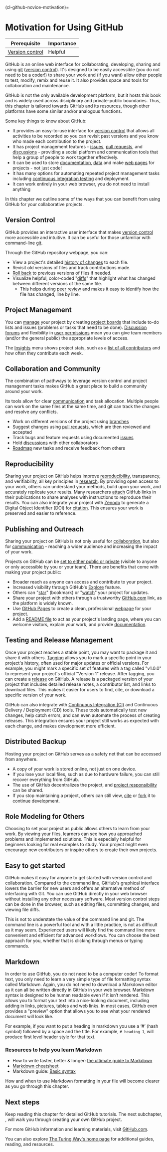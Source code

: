 (cl-github-novice-motivation)=
# Motivation for Using GitHub

| Prerequisite | Importance |
| -------------|------------|
| [Version control](#rr-vcs) | Helpful |

GitHub is an online web interface for collaborating, developing, sharing and using [git](#rr-vcs-git) ([version control](#rr-vcs)).
It's designed to be easily accessible (you do not need to be a coder!) to share your work and (if you want) allow other people to test, modify, remix and reuse it.
It also provides space and tools for collaboration and maintenance.

GitHub is not the only available development platform, but it hosts this book and is widely used across disciplinary and private-public boundaries.
Thus, this chapter is tailored towards GitHub and its resources, though other platforms have some similar and/or analogous functions.

Some key things to know about GitHub:

- It provides an easy-to-use interface for [version control](#rr-vcs) that allows all activities to be recorded so you can revisit past versions and you know who made each contribution to the project.
- It has project management features - [issues](https://github.com/features/issues), [pull requests](https://github.com/features/code-review), and [discussions](https://github.com/features/discussions) - providing a social platform and communication tools that help a group of people to work together effectively.
- It can be used to store [documentation](#rr-project-documentation), [data](#rr-vcs-data) and make [web pages](https://cassgvp.github.io/github-for-collaborative-documentation/docs/tut/4-2-Make-your-Pages-site.html) for projects - not just code!
- It has many options for automating repeated project management tasks including [continuous integration testing](#rr-ci) and deployment.
- It can work entirely in your web browser, you do not need to install anything

In this chapter we outline some of the ways that you can benefit from using GitHub for your collaborative projects.

## Version Control

GitHub provides an interactive user interface that makes [version control](#rr-vcs) more accessible and intuitive.
It can be useful for those unfamiliar with command-line [git](#rr-vcs-git).

Through the GitHub repository webpage, you can:
* View a project's detailed [history of changes](#rr-vcs-workflow) to each file.
* Revisit old versions of files and track contributions made.
* [Roll back](#rr-vcs-versions-retrieving) to previous versions of files if needed.
* Visualize helpful, color-coded "[diffs](#rr-vcs-versions-comparing)" that highlight what has changed between different versions of the same file.
  * This helps during [peer review](#cm-peer-review) and makes it easy to identify how the file has changed, line by line.

## Project Management

You can [manage](#pd) your project by creating [project boards](#cl-event-tools) that include to-do lists and issues (problems or tasks that need to be done).
[Discussion forums](https://github.com/features/discussions) and flexibility in [user permissions](#cl-maintain-review-permissions) mean you can give team members (and/or the general public) the appropriate levels of access.

The [Insights](https://docs.github.com/en/issues/planning-and-tracking-with-projects/viewing-insights-from-your-project/about-insights-for-projects) menu shows project stats, such as a [list of all contributors](#ch-acknowledgement-record) and how often they contribute each week.

## Collaboration and Community

The combination of pathways to leverage version control and project management tasks makes GitHub a great place to build a community around your work.

Its tools allow for clear [communication](#cm-os-comms-channels) and task allocation.
Multiple people can work on the same files at the same time, and git can track the changes and resolve any conflicts.

* Work on different versions of the project using [branches](#rr-vcs-workflow-branches)
* Suggest changes using [pull requests](https://docs.github.com/articles/about-pull-requests), which are then reviewed and accepted
* Track bugs and feature requests using documented [issues](#cm-os-comms-issue-tracking)
* Hold [discussions](https://github.com/features/discussions) with other collaborators
* [Roadmap](#rr-project-documentation) new tasks and receive feedback from others

## Reproducibility

Sharing your project on GitHub helps improve [reproducibility](#rr-overview), transparency, and verifiability, all key principles in [research](#rr-vcs-git4research).
By providing open access to your work, others can understand your methods, build upon your work, and accurately replicate your results.
Many researchers [attach](#cm-citable) GitHub links in their publications to share analyses with instructions to reproduce their results.
You can also integrate your project with [Zenodo](https://zenodo.org/) to generate a Digital Object Identifier (DOI) for [citation](#cm-citable-linking).
This ensures your work is preserved and easier to reference.

## Publishing and Outreach

Sharing your project on GitHub is not only useful for [collaboration](#cl), but also for [communication](#cm) - reaching a wider audience and increasing the impact of your work.

Projects on GitHub can be [set to either public or private](#https://docs.github.com/en/repositories/managing-your-repositorys-settings-and-features/managing-repository-settings/setting-repository-visibility) (visible to anyone or only accessible by you or your team).
There are benefits that come with making your project public:

* Broader reach as anyone can access and contribute to your project.
* Increased visibility through GitHub's [Explore](https://github.com/explore) feature.
* Others can "[star](https://docs.github.com/en/get-started/exploring-projects-on-github/saving-repositories-with-stars)" (bookmark) or "[watch](https://docs.github.com/en/subscriptions-and-notifications/how-tos/managing-subscriptions-for-activity-on-github/viewing-your-subscriptions)" your project for updates.
* Share your project with others through a trustworthy [GitHub.com](https://github.com) link, as the platform is widely known.
* Use [GitHub Pages](https://pages.github.com) to create a clean, professional [webpage](#cm-personal-websites) for your project.
* Add a [README file](#pd-project-repo-readme) to act as your project's landing page, where you can welcome visitors, explain your work, and provide [documentation](#rr-documentation-code).

## Testing and Release Management

Once your project reaches a stable point, you may want to package it and share it with others.
[Tagging](#rr-rdm-metadata-tagging) allows you to mark a specific point in your project's history, often used for major updates or official versions.
For example, you might mark a specific set of features with a tag called "v1.0.0" to represent your project's official "Version 1" release.
After tagging, you can create a [release](https://docs.github.com/en/repositories/releasing-projects-on-github/managing-releases-in-a-repository) on GitHub.
A release is a packaged version of your project that includes detailed release notes, a contributor list, and links to download files.
This makes it easier for users to find, cite, or download a specific version of your work.

GitHub can also integrate with [Continuous Integration (CI)](#rr-ci) and Continuous Delivery / Deployment (CD) tools.
These tools automatically test new changes, help catch errors, and can even automate the process of creating releases.
This integration ensures your project still works as expected with each change, and makes development more efficient.

## Distributed Backup

Hosting your project on GitHub serves as a safety net that can be accessed from anywhere.
* A copy of your work is stored online, not just on one device.
* If you lose your local files, such as due to hardware failure, you can still recover everything from GitHub.
* The use of GitHub decentralizes the project, and [project responsibility](#cl-leadership) can be shared.
* If you stop maintaining a project, others can still view, [cite](#cm-citable-linking) or [fork](https://docs.github.com/articles/fork-a-repo) it to continue development.

## Role Modeling for Others

Choosing to set your project as public allows others to learn from your work.
By viewing your files, learners can see how you approached problems and implemented solutions.
This is especially helpful for beginners looking for real examples to study.
Your project might even encourage new contributors or inspire others to create their own projects.

## Easy to get started

GitHub makes it easy for anyone to get started with version control and collaboration.
Compared to the command line, GitHub's graphical interface lowers the barrier for new users and offers an alternative method of interfacing with Git.
You can use GitHub directly in your web browser without installing any other necessary software.
Most version control steps can be done in the browser, such as editing files, committing changes, and viewing file diffs.

This is not to understate the value of the command line and git.
The command line is a powerful tool and with a little practice, is not as difficult as it may seem.
Experienced users will likely find the command line more convenient and efficient for advanced workflows.
You can choose the best approach for you, whether that is clicking through menus or typing commands.

## Markdown

In order to use GitHub, you do not need to be a computer coder!
To format text, you only need to learn a very simple type of file formatting syntax called Markdown.
Again, you do not need to download a Markdown editor as it can all be written directly in GitHub in your web browser.
Markdown syntax is designed to be human readable even if it isn’t rendered.
This allows you to format your text into a nice-looking document, including adding in links, pictures, tables and web links.
In most cases, GitHub even provides a "preview" option that allows you to see what your rendered document will look like.

For example, if you want to put a heading in markdown you use a ‘#’ (hash symbol) followed by a space and the title.
For example, `# heading 1`, will produce first level header style for that text.

### Resources to help you learn Markdown

* How to write faster, better & longer: [the ultimate guide to Markdown](https://ghost.org/changelog/markdown/)
* [Markdown cheatsheet](https://github.com/adam-p/markdown-here/wiki/Markdown-Cheatsheet)
* Markdown guide: [Basic syntax](https://www.markdownguide.org/basic-syntax/)

How and when to use Markdown formatting in your file will become clearer as you go through this chapter.

## Next steps

Keep reading this chapter for detailed GitHub tutorials.
The next subchapter, [](#cl-github-novice-firststeps), will walk you through creating your own GitHub project.

For more GitHub information and learning materials, visit [GitHub.com](https://github.com).

You can also explore [The Turing Way's home page](https://book.the-turing-way.org) for additional guides, reading, and resources.

